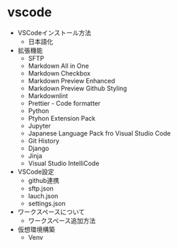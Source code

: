 # vscode

- VSCodeインストール方法
  - 日本語化
- 拡張機能
  - SFTP
  - Markdown All in One
  - Markdown Checkbox
  - Markdown Preview Enhanced
  - Markdown Preview Github Styling
  - Markdownlint
  - Prettier - Code formatter
  - Python
  - Ptyhon Extension Pack
  - Jupyter
  - Japanese Language Pack fro Visual Studio Code
  - Git History
  - Django
  - Jinja
  - Visual Studio IntelliCode
- VSCode設定
  - github連携
  - sftp.json
  - lauch.json
  - settings.json
- ワークスペースについて
  - ワークスペース追加方法
- 仮想環境構築
  - Venv
